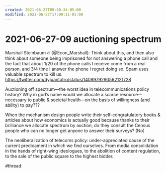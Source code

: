 ```yaml
---
created: 2021-06-27T09:50:34-05:00
modified: 2021-06-27T17:09:11-05:00
---
```


# 2021-06-27-09 auctioning spectrum

Marshall Steinbaum :fire: (@Econ_Marshall): Think about this, and then also think about someone being imprisoned for not answering a phone call and the fact that about 1/20 of the phone calls I receive come from a real person, and 3/4 time I answer the phone I regret doing so. Spam uses valuable spectrum to kill us. https://twitter.com/dyjuantatro/status/1408979290562121728

Auctioning off spectrum—the worst idea in telecommunications policy history? Why in god’s name would we allocate a scarce resource—necessary to public & societal health—on the basis of willingness (and ability) to pay???

When the mechanism design people write their self-congratulatory books & articles about how economics is actually good because thanks to their brilliance we allocate spectrum by auction, do they consult the Census people who can no longer get anyone to answer their surveys? (No)

The neoliberalization of telecoms policy: under-appreciated cause of the current predicament in which we find ourselves. From media consolidation in the hands of right-wing ideologues, to the abolition of content regulation, to the sale of the public square to the highest bidder.

#thread
